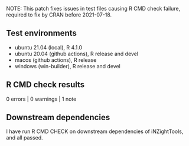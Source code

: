 NOTE: This patch fixes issues in test files causing R CMD check failure, required to fix by CRAN before 2021-07-18.

## Test environments
* ubuntu 21.04 (local), R 4.1.0
* ubuntu 20.04 (github actions), R release and devel
* macos (github actions), R release
* windows (win-builder), R release and devel

## R CMD check results

0 errors | 0 warnings | 1 note



## Downstream dependencies

I have run R CMD CHECK on downstream dependencies of iNZightTools, and all passed.

